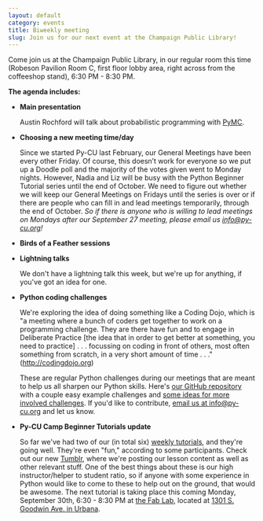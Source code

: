 ```yaml
---
layout: default
category: events
title: Biweekly meeting
slug: Join us for our next event at the Champaign Public Library!
---
```


Come join us at the Champaign Public Library, in our regular room this time
(Robeson Pavilion Room C, first floor lobby area, right across from the
coffeeshop stand), 6:30 PM - 8:30 PM.

**The agenda includes:**

* **Main presentation**

  Austin Rochford will talk about probabilistic programming with <a
  href="https://pypi.python.org/pypi/pymc">PyMC</a>.

* **Choosing a new meeting time/day**

  Since we started Py-CU last February, our General Meetings have been every
  other Friday. Of course, this doesn’t work for everyone so we put up a Doodle
  poll and the majority of the votes given went to Monday nights. However,
  Nadia and Liz will be busy with the Python Beginner Tutorial series until the
  end of October. We need to figure out whether we will keep our General
  Meetings on Fridays until the series is over or if there are people who can
  fill in and lead meetings temporarily, through the end of October. *So if there is anyone who is willing to lead meetings on Mondays after our September 27 meeting, please email us <a href="mailto:info@py-cu.org?Subject=Temporarily%20leading%20PyCU%20meetings">info@py-cu.org</a>!*


* **Birds of a Feather sessions**

* **Lightning talks**

  We don't have a lightning talk this week, but we're up for anything, if
  you've got an idea for one.

* **Python coding challenges**

  We're exploring the idea of doing something like a Coding Dojo, which is "a
  meeting where a bunch of coders get together to work on a programming
  challenge. They are there have fun and to engage in Deliberate Practice \[the
  idea that in order to get better at something, you need to practice\] . . .
  focussing on coding in front of others, most often something from
  scratch, in a very short amount of time . . ." (<a href="http://codingdojo.org/cgi-bin/wiki.pl?WhatIsCodingDojo">http://codingdojo.org</a>)
  
  These are regular Python challenges during our meetings that are meant to help us all
  sharpen our Python skills. Here's <a href="https://github.com/py-cu/pycu-coding-challenges">our GitHub repository</a> with a couple easy example
  challenges and <a href="https://github.com/py-cu/pycu-coding-challenges/issues/1">some ideas
  for more involved challenges</a>. If you'd like to contribute, <a href="mailto:info@py-cu.org?Subject=PyCU%20coding%20dojo">email us at
  info@py-cu.org</a> and let us know.



* **Py-CU Camp Beginner Tutorials update**

  So far we've had two of our (in total six)
  <a href="http://py-cu.github.io/announcements/2013/08/28/Announcement.html">weekly tutorials</a>,
  and they're going well. They're even "fun," according to some participants.
  Check out our new <a href="http://py-curious.tumblr.com/">Tumblr</a>, where
  we're posting our lesson content as well as other relevant stuff. One of the
  best things about these is our high instructor/helper to student ratio, so if
  anyone with some experience in Python would like to come to these to help out
  on the ground, that would be awesome. The next tutorial is taking place this
  coming Monday, September 30th, 6:30 - 8:30 PM at <a href="http://cucfablab.org/">the Fab Lab</a>, located at <a href="http://goo.gl/maps/dKuLR">1301 S. Goodwin Ave. in Urbana</a>.
